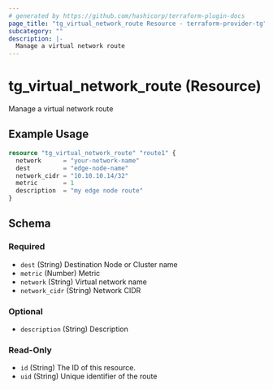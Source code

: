 ```yaml
---
# generated by https://github.com/hashicorp/terraform-plugin-docs
page_title: "tg_virtual_network_route Resource - terraform-provider-tg"
subcategory: ""
description: |-
  Manage a virtual network route
---
```


# tg_virtual_network_route (Resource)

Manage a virtual network route

## Example Usage

```terraform
resource "tg_virtual_network_route" "route1" {
  network      = "your-network-name"
  dest         = "edge-node-name"
  network_cidr = "10.10.10.14/32"
  metric       = 1
  description  = "my edge node route"
}
```

<!-- schema generated by tfplugindocs -->
## Schema

### Required

- `dest` (String) Destination Node or Cluster name
- `metric` (Number) Metric
- `network` (String) Virtual network name
- `network_cidr` (String) Network CIDR

### Optional

- `description` (String) Description

### Read-Only

- `id` (String) The ID of this resource.
- `uid` (String) Unique identifier of the route
